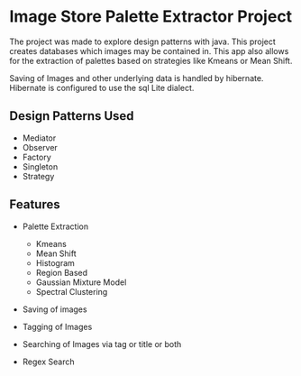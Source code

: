 # Image Store Palette Extractor Project

The project was made to explore design patterns with java. This project creates databases which images may be
contained in. This app also allows for the extraction of palettes based on strategies like Kmeans or Mean Shift.

Saving of Images and other underlying data is handled by hibernate.
Hibernate is configured to use the sql Lite dialect.

## Design Patterns Used

- Mediator
- Observer
- Factory
- Singleton
- Strategy

## Features

- Palette Extraction
  - Kmeans
  - Mean Shift
  - Histogram
  - Region Based
  - Gaussian Mixture Model
  - Spectral Clustering


- Saving of images
- Tagging of Images
- Searching of Images via tag or title or both
- Regex Search
